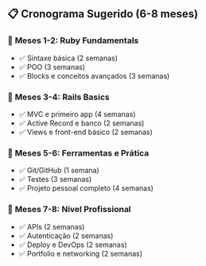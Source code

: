 ## 📋 **Cronograma Sugerido (6-8 meses)**

### 📅 **Meses 1-2: Ruby Fundamentals**
- ✅ Sintaxe básica (2 semanas)
- ✅ POO (3 semanas) 
- ✅ Blocks e conceitos avançados (3 semanas)

### 📅 **Meses 3-4: Rails Basics**
- ✅ MVC e primeiro app (4 semanas)
- ✅ Active Record e banco (2 semanas)
- ✅ Views e front-end básico (2 semanas)

### 📅 **Meses 5-6: Ferramentas e Prática**
- ✅ Git/GitHub (1 semana)
- ✅ Testes (3 semanas)
- ✅ Projeto pessoal completo (4 semanas)

### 📅 **Meses 7-8: Nível Profissional**
- ✅ APIs (2 semanas)
- ✅ Autenticação (2 semanas)
- ✅ Deploy e DevOps (2 semanas)
- ✅ Portfolio e networking (2 semanas)
